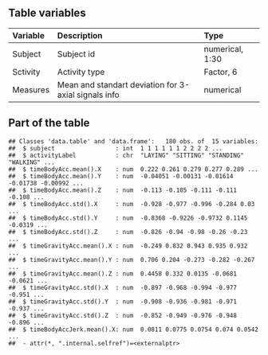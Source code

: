 Table variables
---------------

| Variable | Description                                          | Type            |
|:---------|:-----------------------------------------------------|:----------------|
| Subject  | Subject id                                           | numerical, 1:30 |
| Sctivity | Activity type                                        | Factor, 6       |
| Measures | Mean and standart deviation for 3-axial signals info | numerical       |

Part of the table
-----------------

    ## Classes 'data.table' and 'data.frame':   180 obs. of  15 variables:
    ##  $ subject                 : int  1 1 1 1 1 1 2 2 2 2 ...
    ##  $ activityLabel           : chr  "LAYING" "SITTING" "STANDING" "WALKING" ...
    ##  $ timeBodyAcc.mean().X    : num  0.222 0.261 0.279 0.277 0.289 ...
    ##  $ timeBodyAcc.mean().Y    : num  -0.04051 -0.00131 -0.01614 -0.01738 -0.00992 ...
    ##  $ timeBodyAcc.mean().Z    : num  -0.113 -0.105 -0.111 -0.111 -0.108 ...
    ##  $ timeBodyAcc.std().X     : num  -0.928 -0.977 -0.996 -0.284 0.03 ...
    ##  $ timeBodyAcc.std().Y     : num  -0.8368 -0.9226 -0.9732 0.1145 -0.0319 ...
    ##  $ timeBodyAcc.std().Z     : num  -0.826 -0.94 -0.98 -0.26 -0.23 ...
    ##  $ timeGravityAcc.mean().X : num  -0.249 0.832 0.943 0.935 0.932 ...
    ##  $ timeGravityAcc.mean().Y : num  0.706 0.204 -0.273 -0.282 -0.267 ...
    ##  $ timeGravityAcc.mean().Z : num  0.4458 0.332 0.0135 -0.0681 -0.0621 ...
    ##  $ timeGravityAcc.std().X  : num  -0.897 -0.968 -0.994 -0.977 -0.951 ...
    ##  $ timeGravityAcc.std().Y  : num  -0.908 -0.936 -0.981 -0.971 -0.937 ...
    ##  $ timeGravityAcc.std().Z  : num  -0.852 -0.949 -0.976 -0.948 -0.896 ...
    ##  $ timeBodyAccJerk.mean().X: num  0.0811 0.0775 0.0754 0.074 0.0542 ...
    ##  - attr(*, ".internal.selfref")=<externalptr>
